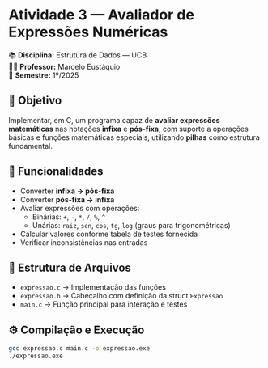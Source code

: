 # Atividade 3 — Avaliador de Expressões Numéricas

📚 **Disciplina:** Estrutura de Dados — UCB  
👨‍🏫 **Professor:** Marcelo Eustáquio  
📅 **Semestre:** 1º/2025  

## 🎯 Objetivo
Implementar, em C, um programa capaz de **avaliar expressões matemáticas** nas notações **infixa** e **pós-fixa**, com suporte a operações básicas e funções matemáticas especiais, utilizando **pilhas** como estrutura fundamental.

## 📝 Funcionalidades
- Converter **infixa → pós-fixa**
- Converter **pós-fixa → infixa**
- Avaliar expressões com operações:
  - Binárias: `+`, `-`, `*`, `/`, `%`, `^`
  - Unárias: `raiz`, `sen`, `cos`, `tg`, `log` (graus para trigonométricas)
- Calcular valores conforme tabela de testes fornecida
- Verificar inconsistências nas entradas

## 📂 Estrutura de Arquivos
- `expressao.c` → Implementação das funções
- `expressao.h` → Cabeçalho com definição da struct `Expressao`
- `main.c` → Função principal para interação e testes

## ⚙️ Compilação e Execução
```bash
gcc expressao.c main.c -o expressao.exe
./expressao.exe
